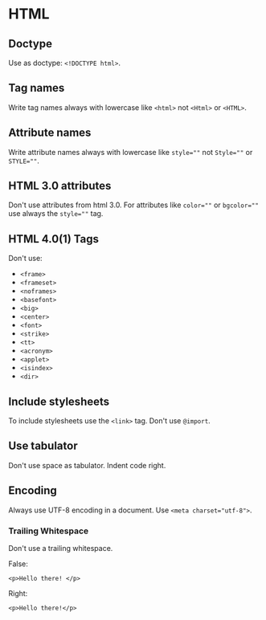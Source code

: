# HTML
## Doctype
Use as doctype: `<!DOCTYPE html>`.
## Tag names
Write tag names always with lowercase like `<html>` not `<Html>` or `<HTML>`.
## Attribute names
Write attribute names always with lowercase like `style=""` not `Style=""` or `STYLE=""`.
## HTML 3.0 attributes
Don't use attributes from html 3.0. For attributes like `color=""` or `bgcolor=""` use always the `style=""` tag.
## HTML 4.0(1) Tags
Don't use:
* `<frame>`
* `<frameset>`
* `<noframes>`
* `<basefont>`
* `<big>`
* `<center>`
* `<font>`
* `<strike>`
* `<tt>`
* `<acronym>`
* `<applet>`
* `<isindex>`
* `<dir>`
## Include stylesheets
To include stylesheets use the `<link>` tag. Don't use `@import`.
## Use tabulator
Don't use space as tabulator. Indent code right.
## Encoding
Always use UTF-8 encoding in a document. Use `<meta charset="utf-8">`.
### Trailing Whitespace
Don't use a trailing whitespace. 

False:
```
<p>Hello there! </p>
```
Right:
```
<p>Hello there!</p>
```
